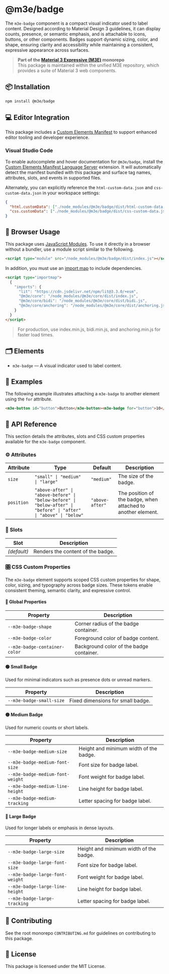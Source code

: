 # @m3e/badge

The `m3e-badge` component is a compact visual indicator used to label content. Designed according to Material Design 3 guidelines, it can display counts, presence, or semantic emphasis, and is attachable to icons, buttons, or other components. Badges support dynamic sizing, color, and shape, ensuring clarity and accessibility while maintaining a consistent, expressive appearance across surfaces.

> **Part of the [Material 3 Expressive (M3E)](../../README.md) monorepo**  
> This package is maintained within the unified M3E repository, which provides a suite of Material 3 web components.

## 📦 Installation

```bash
npm install @m3e/badge
```

## 💻 Editor Integration

This package includes a [Custom Elements Manifest](https://github.com/webcomponents/custom-elements-manifest) to support enhanced editor tooling and developer experience.

### Visual Studio Code

To enable autocomplete and hover documentation for `@m3e/badge`, install the [Custom Elements Manifest Language Server](https://marketplace.visualstudio.com/items?itemName=pwrs.cem-language-server-vscode) extension. It will automatically detect the manifest bundled with this package and surface tag names, attributes, slots, and events in supported files.

Alternately, you can explicitly reference the `html-custom-data.json` and `css-custom-data.json` in your workspace settings:

```json
{
  "html.customData": ["./node_modules/@m3e/badge/dist/html-custom-data.json"],
  "css.customData": ["./node_modules/@m3e/badge/dist/css-custom-data.json"]
}
```

## 🚀 Browser Usage

This package uses [JavaScript Modules](https://developer.mozilla.org/en-US/docs/Web/JavaScript/Guide/Modules#module_specifiers). To use it directly in a browser without a bundler, use a module script similar to the following.

```html
<script type="module" src="/node_modules/@m3e/badge/dist/index.js"></script>
```

In addition, you must use an [import map](https://developer.mozilla.org/en-US/docs/Web/HTML/Reference/Elements/script/type/importmap) to include dependencies.

```html
<script type="importmap">
  {
    "imports": {
      "lit": "https://cdn.jsdelivr.net/npm/lit@3.3.0/+esm",
      "@m3e/core": "/node_modules/@m3e/core/dist/index.js",
      "@m3e/core/bidi": "/node_modules/@m3e/core/dist/bidi.js",
      "@m3e/core/anchoring": "/node_modules/@m3e/core/dist/anchoring.js"
    }
  }
</script>
```

> For production, use index.min.js, bidi.min.js, and anchoring.min.js for faster load times.

## 🗂️ Elements

- `m3e-badge` — A visual indicator used to label content.

## 🧪 Examples

The following example illustrates attaching a `m3e-badge` to another element using the `for` attribute.

```html
<m3e-button id="button">Button</m3e-button><m3e-badge for="button">10</m3e-badge>
```

## 📖 API Reference

This section details the attributes, slots and CSS custom properties available for the `m3e-badge` component.

### ⚙️ Attributes

| Attribute  | Type                                                                                                              | Default         | Description                                                  |
| ---------- | ----------------------------------------------------------------------------------------------------------------- | --------------- | ------------------------------------------------------------ |
| `size`     | `"small" \| "medium" \| "large"`                                                                                  | `"medium"`      | The size of the badge.                                       |
| `position` | `"above-after" \| "above-before" \| "below-before" \| "below-after" \| "before" \| "after" \| "above" \| "below"` | `"above-after"` | The position of the badge, when attached to another element. |

### 🧩 Slots

| Slot        | Description                       |
| ----------- | --------------------------------- |
| _(default)_ | Renders the content of the badge. |

### 🎛️ CSS Custom Properties

The `m3e-badge` element supports scoped CSS custom properties for shape, color, sizing, and typography across badge sizes. These tokens enable consistent theming, semantic clarity, and expressive control.

#### 🧱 Global Properties

| Property                      | Description                              |
| ----------------------------- | ---------------------------------------- |
| `--m3e-badge-shape`           | Corner radius of the badge container.    |
| `--m3e-badge-color`           | Foreground color of badge content.       |
| `--m3e-badge-container-color` | Background color of the badge container. |

#### 🟢 Small Badge

Used for minimal indicators such as presence dots or unread markers.

| Property                 | Description                       |
| ------------------------ | --------------------------------- |
| `--m3e-badge-small-size` | Fixed dimensions for small badge. |

#### 🟡 Medium Badge

Used for numeric counts or short labels.

| Property                         | Description                            |
| -------------------------------- | -------------------------------------- |
| `--m3e-badge-medium-size`        | Height and minimum width of the badge. |
| `--m3e-badge-medium-font-size`   | Font size for badge label.             |
| `--m3e-badge-medium-font-weight` | Font weight for badge label.           |
| `--m3e-badge-medium-line-height` | Line height for badge label.           |
| `--m3e-badge-medium-tracking`    | Letter spacing for badge label.        |

#### 🔵 Large Badge

Used for longer labels or emphasis in dense layouts.

| Property                        | Description                            |
| ------------------------------- | -------------------------------------- |
| `--m3e-badge-large-size`        | Height and minimum width of the badge. |
| `--m3e-badge-large-font-size`   | Font size for badge label.             |
| `--m3e-badge-large-font-weight` | Font weight for badge label.           |
| `--m3e-badge-large-line-height` | Line height for badge label.           |
| `--m3e-badge-large-tracking`    | Letter spacing for badge label.        |

## 🤝 Contributing

See the root monorepo `CONTRIBUTING.md` for guidelines on contributing to this package.

## 📄 License

This package is licensed under the MIT License.
